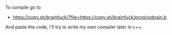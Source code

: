 To compile go to

- https://copy.sh/brainfuck/?file=https://copy.sh/brainfuck/prog/oobrain.b

And paste the code, I'll try to write my own compiler later in c++.
